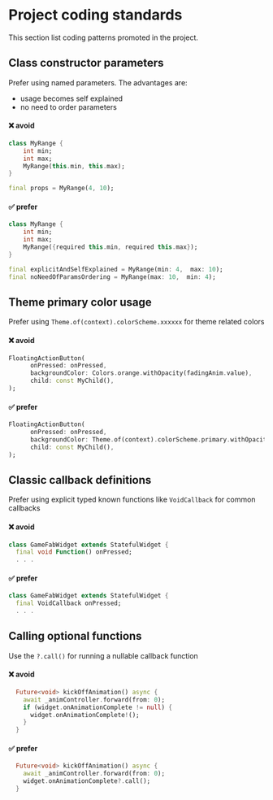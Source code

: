 # Project coding standards

This section list coding patterns promoted in the project.

## Class constructor parameters

Prefer using named parameters. The advantages are:

- usage becomes self explained
- no need to order parameters

#### :x: avoid

```dart
class MyRange {
    int min;
    int max;
    MyRange(this.min, this.max);
}

final props = MyRange(4, 10);
```

#### :white_check_mark: prefer

```dart
class MyRange {
    int min;
    int max;
    MyRange({required this.min, required this.max});
}

final explicitAndSelfExplained = MyRange(min: 4,  max: 10);
final noNeedOfParamsOrdering = MyRange(max: 10,  min: 4);
```




## Theme primary color usage

Prefer using `Theme.of(context).colorScheme.xxxxxx` for theme related colors

#### :x: avoid

```dart
FloatingActionButton(
      onPressed: onPressed,
      backgroundColor: Colors.orange.withOpacity(fadingAnim.value),
      child: const MyChild(),
);
```

#### :white_check_mark: prefer

```dart
FloatingActionButton(
      onPressed: onPressed,
      backgroundColor: Theme.of(context).colorScheme.primary.withOpacity(fadingAnim.value),
      child: const MyChild(),
);
```


## Classic callback definitions

Prefer using explicit typed known functions like `VoidCallback` for common callbacks

#### :x: avoid

```dart
class GameFabWidget extends StatefulWidget {
  final void Function() onPressed;
  . . .
```

#### :white_check_mark: prefer

```dart
class GameFabWidget extends StatefulWidget {
  final VoidCallback onPressed;
  . . .
```


## Calling optional functions

Use the `?.call()` for running a nullable callback function

#### :x: avoid

```dart
  Future<void> kickOffAnimation() async {
    await _animController.forward(from: 0);
    if (widget.onAnimationComplete != null) {
      widget.onAnimationComplete!();
    }
  }
```

#### :white_check_mark: prefer

```dart
  Future<void> kickOffAnimation() async {
    await _animController.forward(from: 0);
    widget.onAnimationComplete?.call();
  }
```
